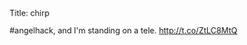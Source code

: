 Title: chirp

#angelhack, and I'm standing on a tele. <a href="http://t.co/ZtLC8MtQ">http://t.co/ZtLC8MtQ</a>
